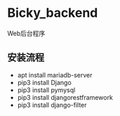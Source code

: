 # Bicky_backend
Web后台程序

## 安装流程
+ apt install mariadb-server
+ pip3 install Django
+ pip3 install pymysql
+ pip3 install djangorestframework
+ pip3 install django-filter
